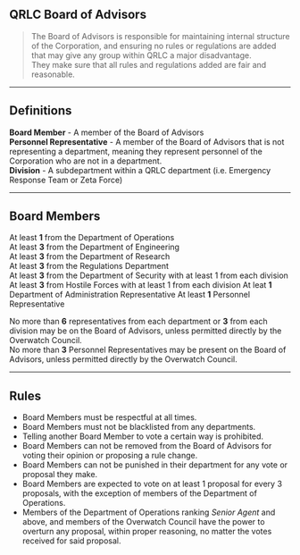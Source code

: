 ## QRLC Board of Advisors
> The Board of Advisors is responsible for maintaining internal structure of the Corporation, and ensuring no rules or regulations are added that may give any group within QRLC a major disadvantage.  
> They make sure that all rules and regulations added are fair and reasonable.

---

## Definitions
**Board Member** - A member of the Board of Advisors  
**Personnel Representative** - A member of the Board of Advisors that is not representing a department, meaning they represent personnel of the Corporation who are not in a department.  
**Division** - A subdepartment within a QRLC department (i.e. Emergency Response Team or Zeta Force)

---

## Board Members
At least **1** from the Department of Operations  
At least **3** from the Department of Engineering  
At least **3** from the Department of Research  
At least **3** from the Regulations Department  
At least **3** from the Department of Security with at least 1 from each division  
At least **3** from Hostile Forces with at least 1 from each division 
At leat **1** Department of Administration Representative
At least **1** Personnel Representative

No more than **6** representatives from each department or **3** from each division may be on the Board of Advisors, unless permitted directly by the Overwatch Council.  
No more than **3** Personnel Representatives may be present on the Board of Advisors, unless permitted directly by the Overwatch Council.

---

## Rules
* Board Members must be respectful at all times.
* Board Members must not be blacklisted from any departments.
* Telling another Board Member to vote a certain way is prohibited.
* Board Members can not be removed from the Board of Advisors for voting their opinion or proposing a rule change.
* Board Members can not be punished in their department for any vote or proposal they make.
* Board Members are expected to vote on at least 1 proposal for every 3 proposals, with the exception of members of the Department of Operations.
* Members of the Department of Operations ranking *Senior Agent* and above, and members of the Overwatch Council have the power to overturn any proposal, within proper reasoning, no matter the votes received for said proposal.
